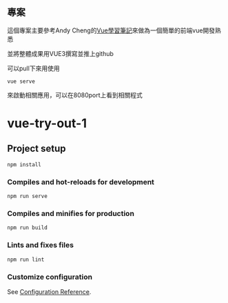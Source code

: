 ## 專案
這個專案主要參考Andy Cheng的[Vue學習筆記](https://medium.com/andy%E7%9A%84%E8%B6%A3%E5%91%B3%E7%A8%8B%E5%BC%8F%E7%B7%B4%E5%8A%9F%E5%9D%8A/vue%E5%AD%B8%E7%BF%92%E7%AD%86%E8%A8%98-%E5%85%AD-%E5%AF%A6%E6%88%B0-%E7%B0%A1%E6%98%93%E8%B3%BC%E7%89%A9%E8%BB%8A-4882cdde269f)來做為一個簡單的前端vue開發熟悉

並將整體成果用VUE3撰寫並推上github 

可以pull下來用使用
```
vue serve
```
來啟動相關應用，可以在8080port上看到相關程式

# vue-try-out-1

## Project setup
```
npm install
```

### Compiles and hot-reloads for development
```
npm run serve
```

### Compiles and minifies for production
```
npm run build
```

### Lints and fixes files
```
npm run lint
```

### Customize configuration
See [Configuration Reference](https://cli.vuejs.org/config/).


